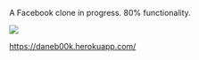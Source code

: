 A Facebook clone in progress. 80% functionality.

![](http://i.imgur.com/nCoukOk.png)

https://daneb00k.herokuapp.com/
